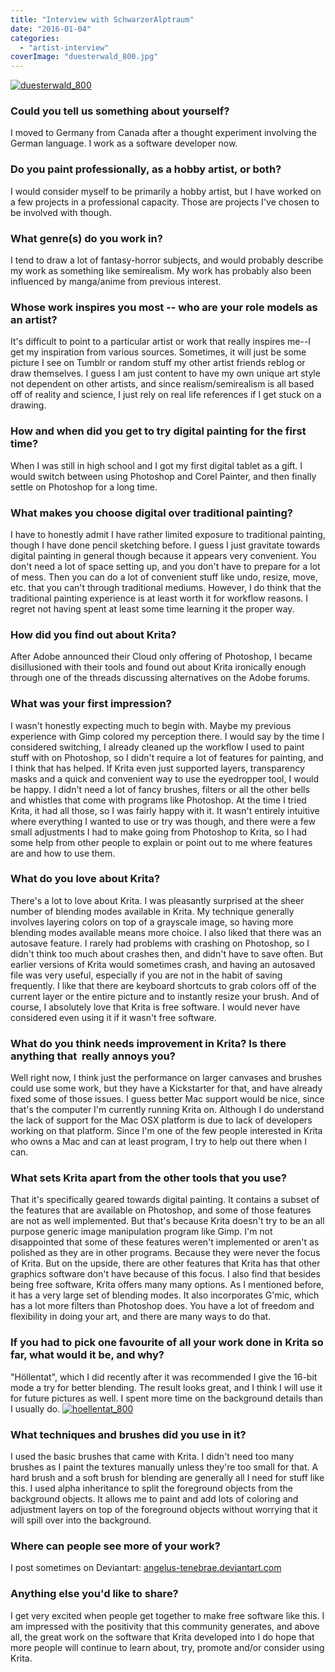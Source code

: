 ```yaml
---
title: "Interview with SchwarzerAlptraum"
date: "2016-01-04"
categories: 
  - "artist-interview"
coverImage: "duesterwald_800.jpg"
---
```


[![duesterwald_800](/images/posts/2016/duesterwald_800.jpg)](https://krita.org/wp-content/uploads/2016/01/duesterwald_800.jpg)

### Could you tell us something about yourself?

I moved to Germany from Canada after a thought experiment involving the German language. I work as a software developer now.

### Do you paint professionally, as a hobby artist, or both?

I would consider myself to be primarily a hobby artist, but I have worked on a few projects in a professional capacity. Those are projects I've chosen to be involved with though.

### What genre(s) do you work in?

I tend to draw a lot of fantasy-horror subjects, and would probably describe my work as something like semirealism. My work has probably also been influenced by manga/anime from previous interest.

### Whose work inspires you most -- who are your role models as an artist?

It's difficult to point to a particular artist or work that really inspires me--I get my inspiration from various sources. Sometimes, it will just be some picture I see on Tumblr or random stuff my other artist friends reblog or draw themselves. I guess I am just content to have my own unique art style not dependent on other artists, and since realism/semirealism is all based off of reality and science, I just rely on real life references if I get stuck on a drawing.

### How and when did you get to try digital painting for the first time?

When I was still in high school and I got my first digital tablet as a gift. I would switch between using Photoshop and Corel Painter, and then finally settle on Photoshop for a long time.

### What makes you choose digital over traditional painting?

I have to honestly admit I have rather limited exposure to traditional painting, though I have done pencil sketching before. I guess I just gravitate towards digital painting in general though because it appears very convenient. You don't need a lot of space setting up, and you don't have to prepare for a lot of mess. Then you can do a lot of convenient stuff like undo, resize, move, etc. that you can't through traditional mediums. However, I do think that the traditional painting experience is at least worth it for workflow reasons. I regret not having spent at least some time learning it the proper way.

### How did you find out about Krita?

After Adobe announced their Cloud only offering of Photoshop, I became disillusioned with their tools and found out about Krita ironically enough through one of the threads discussing alternatives on the Adobe forums.

### What was your first impression?

I wasn't honestly expecting much to begin with. Maybe my previous experience with Gimp colored my perception there. I would say by the time I considered switching, I already cleaned up the workflow I used to paint stuff with on Photoshop, so I didn't require a lot of features for painting, and I think that has helped. If Krita even just supported layers, transparency masks and a quick and convenient way to use the eyedropper tool, I would be happy. I didn't need a lot of fancy brushes, filters or all the other bells and whistles that come with programs like Photoshop. At the time I tried Krita, it had all those, so I was fairly happy with it. It wasn't entirely intuitive where everything I wanted to use or try was though, and there were a few small adjustments I had to make going from Photoshop to Krita, so I had some help from other people to explain or point out to me where features are and how to use them.

### What do you love about Krita?

There's a lot to love about Krita. I was pleasantly surprised at the sheer number of blending modes available in Krita. My technique generally involves layering colors on top of a grayscale image, so having more blending modes available means more choice. I also liked that there was an autosave feature. I rarely had problems with crashing on Photoshop, so I didn't think too much about crashes then, and didn't have to save often. But earlier versions of Krita would sometimes crash, and having an autosaved file was very useful, especially if you are not in the habit of saving frequently. I like that there are keyboard shortcuts to grab colors off of the current layer or the entire picture and to instantly resize your brush. And of course, I absolutely love that Krita is free software. I would never have considered even using it if it wasn't free software.

### What do you think needs improvement in Krita? Is there anything that  really annoys you?

Well right now, I think just the performance on larger canvases and brushes could use some work, but they have a Kickstarter for that, and have already fixed some of those issues. I guess better Mac support would be nice, since that's the computer I'm currently running Krita on. Although I do understand the lack of support for the Mac OSX platform is due to lack of developers working on that platform. Since I'm one of the few people interested in Krita who owns a Mac and can at least program, I try to help out there when I can.

### What sets Krita apart from the other tools that you use?

That it's specifically geared towards digital painting. It contains a subset of the features that are available on Photoshop, and some of those features are not as well implemented. But that's because Krita doesn't try to be an all purpose generic image manipulation program like Gimp. I'm not disappointed that some of these features weren't implemented or aren't as polished as they are in other programs. Because they were never the focus of Krita. But on the upside, there are other features that Krita has that other graphics software don't have because of this focus. I also find that besides being free software, Krita offers many many options. As I mentioned before, it has a very large set of blending modes. It also incorporates G'mic, which has a lot more filters than Photoshop does. You have a lot of freedom and flexibility in doing your art, and there are many ways to do that.

### If you had to pick one favourite of all your work done in Krita so far, what would it be, and why?

"Höllentat", which I did recently after it was recommended I give the 16-bit mode a try for better blending. The result looks great, and I think I will use it for future pictures as well. I spent more time on the background details than I usually do. [![hoellentat_800](/images/posts/2016/hoellentat_800.jpg)](https://krita.org/wp-content/uploads/2016/01/hoellentat_800.jpg)

### What techniques and brushes did you use in it?

I used the basic brushes that came with Krita. I didn't need too many brushes as I paint the textures manually unless they're too small for that. A hard brush and a soft brush for blending are generally all I need for stuff like this. I used alpha inheritance to split the foreground objects from the background objects. It allows me to paint and add lots of coloring and adjustment layers on top of the foreground objects without worrying that it will spill over into the background.

### Where can people see more of your work?

I post sometimes on Deviantart: [angelus-tenebrae.deviantart.com](http://angelus-tenebrae.deviantart.com)

### Anything else you'd like to share?

I get very excited when people get together to make free software like this. I am impressed with the positivity that this community generates, and above all, the great work on the software that Krita developed into I do hope that more people will continue to learn about, try, promote and/or consider using Krita.
